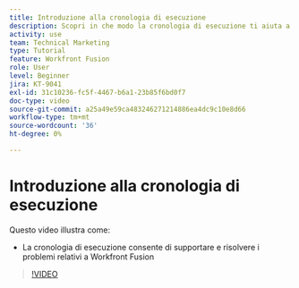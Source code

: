 ```yaml
---
title: Introduzione alla cronologia di esecuzione
description: Scopri in che modo la cronologia di esecuzione ti aiuta a supportare e risolvere i problemi in [!DNL Adobe Workfront Fusion].
activity: use
team: Technical Marketing
type: Tutorial
feature: Workfront Fusion
role: User
level: Beginner
jira: KT-9041
exl-id: 31c10236-fc5f-4467-b6a1-23b85f6bd0f7
doc-type: video
source-git-commit: a25a49e59ca483246271214886ea4dc9c10e8d66
workflow-type: tm+mt
source-wordcount: '36'
ht-degree: 0%

---
```


# Introduzione alla cronologia di esecuzione

Questo video illustra come:

* La cronologia di esecuzione consente di supportare e risolvere i problemi relativi a Workfront Fusion

>[!VIDEO](https://video.tv.adobe.com/v/335282/?quality=12&learn=on)
